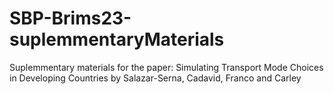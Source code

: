 # SBP-Brims23-suplemmentaryMaterials
Suplemmentary materials for the paper: Simulating Transport Mode Choices in Developing Countries  by Salazar-Serna, Cadavid, Franco and Carley
